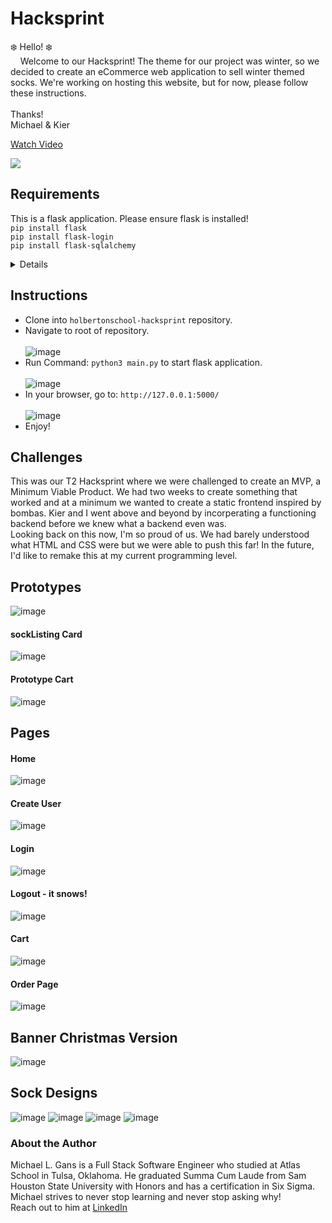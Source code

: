 
# Hacksprint

❄️ Hello! ❄️<br>
&nbsp;&nbsp;&nbsp;&nbsp;Welcome to our Hacksprint!  The theme for our project was winter, so we decided to create an eCommerce web application to sell winter themed socks.  We're working on hosting this website, but for now, please follow these instructions. <br><br>
Thanks! <br>
Michael & Kier

<div>
    <a href="https://www.loom.com/share/27305bdd4d834675871cb811129630a0">
      <p>Watch Video</p>
    </a>
    <a href="https://www.loom.com/share/27305bdd4d834675871cb811129630a0">
      <img style="max-width:300px;" src="https://cdn.loom.com/sessions/thumbnails/27305bdd4d834675871cb811129630a0-with-play.gif">
    </a>
  </div>

## Requirements
This is a flask application.  Please ensure flask is installed!<br>
`pip install flask` <br>
`pip install flask-login` <br>
`pip install flask-sqlalchemy` <br>
<details>
  Package                   Version <br>
------------------------- <br>
Flask                     3.0.0 <br>
Flask-Cors                4.0.0 <br>
Flask-Login               0.6.3 <br>
Flask-SQLAlchemy          3.1.1 <br>
pip                       22.0.2 <br>
SQLAlchemy                2.0.22 <br>
</details>

## Instructions
- Clone into `holbertonschool-hacksprint` repository. <br>
- Navigate to root of repository. <br><br>
![image](https://github.com/michaellgans/holbertonschool-hacksprint/assets/131380667/6be00fc6-8668-431f-b1a6-b7c0902219a0) <br>
- Run Command: `python3 main.py` to start flask application. <br><br>
![image](https://github.com/michaellgans/holbertonschool-hacksprint/assets/131380667/3a3a7414-12d6-4464-9e82-d4d4f71d4437) <br>
- In your browser, go to: `http://127.0.0.1:5000/` <br><br>
![image](https://github.com/michaellgans/holbertonschool-hacksprint/assets/131380667/e97662f8-e3c2-4839-934d-5e74f4111276) <br>
- Enjoy!

## Challenges
This was our T2 Hacksprint where we were challenged to create an MVP, a Minimum Viable Product.  We had two weeks to create something that worked and at a minimum we wanted to create a static frontend inspired by bombas.  Kier and I went above and beyond by incorperating a functioning backend before we knew what a backend even was.<br>
Looking back on this now, I'm so proud of us.  We had barely understood what HTML and CSS were but we were able to push this far!  In the future, I'd like to remake this at my current programming level.

## Prototypes
![image](https://github.com/michaellgans/holbertonschool-hacksprint/assets/131380667/09cef68d-5eb9-46e5-96ef-49609e60e8a3)

#### sockListing Card
![image](https://github.com/michaellgans/holbertonschool-hacksprint/assets/131380667/ab48c9ba-b04d-434a-946d-a342e8339110)

#### Prototype Cart
![image](https://github.com/michaellgans/holbertonschool-hacksprint/assets/131380667/4476d263-cb94-4ce6-a16e-9f088980c0b5)

## Pages

#### Home
![image](https://github.com/michaellgans/holbertonschool-hacksprint/assets/131380667/5a15757d-1466-407a-a8e8-ad5c84d66ee9)

#### Create User
![image](https://github.com/michaellgans/holbertonschool-hacksprint/assets/131380667/b230fb1e-44ab-4e33-8f85-8733632091fd)

#### Login
![image](https://github.com/michaellgans/holbertonschool-hacksprint/assets/131380667/f93ca5f4-d56c-4ec6-a941-368ff042d4f2)

#### Logout - it snows!
![image](https://github.com/michaellgans/holbertonschool-hacksprint/assets/131380667/38c41a49-aa9b-4872-92c0-b875a63275fe)

#### Cart
![image](https://github.com/michaellgans/holbertonschool-hacksprint/assets/131380667/9d6cd3e3-0d7d-422b-ab4e-177c620cd05f)

#### Order Page
![image](https://github.com/michaellgans/holbertonschool-hacksprint/assets/131380667/237468b3-526c-4db3-b4b3-96846a01bd7b)

## Banner Christmas Version
![image](https://github.com/michaellgans/holbertonschool-hacksprint/assets/131380667/8344f085-79ab-416b-a604-90cda3e4445c)

## Sock Designs
![image](https://github.com/michaellgans/holbertonschool-hacksprint/assets/131380667/2355837d-a391-4593-9ecd-fa8672e1d9b6)
![image](https://github.com/michaellgans/holbertonschool-hacksprint/assets/131380667/f5a43adb-c161-4954-af56-b14b492a3fd2)
![image](https://github.com/michaellgans/holbertonschool-hacksprint/assets/131380667/94b285b6-3b8a-4329-8823-dc3506fd4029)
![image](https://github.com/michaellgans/holbertonschool-hacksprint/assets/131380667/a264ee79-49a8-4481-8d87-c8504d041eb0)

### About the Author
Michael L. Gans is a Full Stack Software Engineer who studied at Atlas School in Tulsa, Oklahoma.  He graduated Summa Cum Laude from Sam Houston State University with Honors and has a certification in Six Sigma.  Michael strives to never stop learning and never stop asking why!
<br>
Reach out to him at [LinkedIn](https://www.linkedin.com/in/michaellgans/)